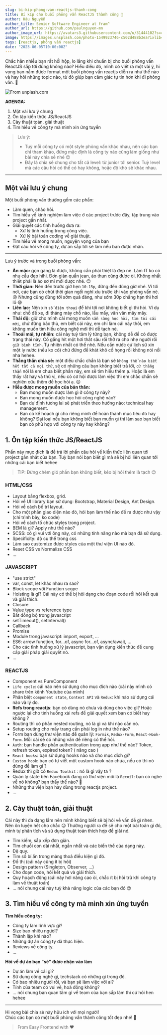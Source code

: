 ```yaml
---
slug: bi-kip-phong-van-reactjs-thanh-cong
title: Bí kíp cho buổi phỏng vấn ReactJS thành công 🎉
author: Hậu Nguyễn
author_title: Senior Software Engineer at fram^
author_url: https://github.com/paulnguyen-mn
author_image_url: https://avatars3.githubusercontent.com/u/31444102?s=400&u=c545a527aa31843e1361462e410c0f51863e8e26&v=4
image: https://images.unsplash.com/photo-1549923746-c502d488b3ea?ixlib=rb-1.2.1&ixid=eyJhcHBfaWQiOjEyMDd9&auto=format&fit=crop&w=1351&q=80
tags: [reactjs, phỏng vấn reactjs]
date: "2023-06-05T10:00:00Z"
---
```


Chắc hẳn nhiều bạn rất hồi hộp, lo lắng khi chuẩn bị cho buổi phỏng vấn ReactJS sắp tới đúng không nào? Hiểu điều đó, mình có viết ra một vài ý, hi vọng bạn nắm được format một buổi phỏng vấn reactjs diễn ra như thế nào và hay hỏi những topic nào, từ đó giúp bạn cảm giác tự tin hơn khi đi phỏng vấn. 🙂

<!-- truncate-->

![From unplash.com](https://images.unsplash.com/photo-1549923746-c502d488b3ea?ixlib=rb-1.2.1&ixid=eyJhcHBfaWQiOjEyMDd9&auto=format&fit=crop&w=1351&q=80)

**AGENGA:**

1. Một vài lưu ý chung
2. Ôn tập kiến thức JS/ReactJS
3. Cày thuật toán, giải thuật
4. Tìm hiểu về công ty mà mình xin ứng tuyển

> Lưu ý:
>
> - Tuỳ mỗi công ty có một style phỏng vấn khác nhau, nên các bạn chỉ tham khảo, đừng mặc định là công ty nào cũng làm giống như bài này chia sẻ nhé 😉
> - Đây là chia sẻ chung cho tất cả level: từ junior tới senior. Tuỳ level mà các câu hỏi có thể có hay không, hoặc độ khó sẽ khác nhau.

---

## Một vài lưu ý chung

Một buổi phỏng vấn thường gồm các phần:

- Làm quen, chào hỏi.
- Tìm hiểu về kinh nghiệm làm việc ở các project trước đây, tập trung vào project gần nhất.
- Giải quyết các tình huống đưa ra:
  - Xử lý tình huống trong công việc.
  - Xử lý bài toán coding về giải thuật.
- Tìm hiểu về mong muốn, nguyện vọng của bạn
- Đặt câu hỏi về công ty, dự án sắp tới sẽ làm nếu bạn được nhận.

---

Lưu ý trước và trong buổi phỏng vấn:

- **Ăn mặc:** gọn gàng là được, không cần phải thiệt là đẹp nè. Làm IT ko có nhu cầu đẹp hihi. Đơn giản quần jean, áo thun cũng được òi. Không nhất thiết phải là áo sơ mi mới được nhé. 😉
- **Thời gian:** Nên đến trước giờ hẹn `10-15p`, đừng đến đúng giờ nhé. Vì tới nơi, các bạn có chút thời gian ngồi nghỉ xíu trước khi vào phỏng vấn nè. 😜 Nhưng cũng đừng tới sớm quá đáng, như sớm 30p chẳng hạn thì hơi lố 😅
- **Liên lạc:** Nên xin `số điện thoại` để khi tới nơi không biết gì thì hỏi. Ví dụ như: chỗ để xe, đi tháng máy chỗ nào, lầu mấy, vân vân mây mây.
- **Thái độ:** giữ cho mình cái mong muốn `sẵn sàng học hỏi, tìm tòi cái mới`, chứ đừng bảo thủ, em biết cái này, em chỉ làm cái này thôi, em không muốn tìm hiểu công nghệ mới thì dễ tạch nè.
- **Thoải mái, tự nhiên:** cái này tuỳ tâm lý từng bạn, không dễ để có được trạng thái này. Cố gắng hít một hơi thât sâu rồi thở ra cho nhẹ người rồi `giữ bình tĩnh`. Tự nhiên nhất có thể nhé. Nếu cần nước cứ lịch sử xin một ly nước (nếu ko có) chứ đừng để khát khô cổ họng rồi không nói nổi nha hehee.
- **Thẳng thắn chia sẻ:** một điều chắc chắn là bạn sẽ `không thể nào biết hết tất cả mọi thứ`, sẽ có những câu bạn không biết trả lời, `cứ thẳng thắn` nói là em chưa biết phần này, em sẽ tìm hiểu thêm ạ. Hoặc là em thấy rất hay và thú vị, nếu có cơ hội được làm việc thì em chắc chắn sẽ nghiên cứu thêm để học hỏi ạ. 😉
- **Hiểu được mong muốn của bản thân:**
  - Bạn mong muốn được làm gì ở công ty này?
  - Bạn mong muốn được học hỏi công nghệ nào?
  - Bạn dự định tương lai sẽ phát triển theo hướng nào: technical hay management.
  - Bạn có kế hoạch gì cho riêng mình để hoàn thành mục tiêu đó hay không?
    Đại loại nếu bạn không biết bạn muốn gì thì làm sao bạn biết bạn có phù hợp với công ty này hay không?

## 1. Ôn tập kiến thức JS/ReactJS

Phần này mục đích là để trả lời phần câu hỏi về kiến thức liên quan tới project gần nhất của bạn. Tuỳ bạn nói bạn biết gì mà sẽ bị hỏi liên quan tới những cái bạn biết hehee

> TIP: Đừng chém gió phần bạn không biết, kẻo bị hỏi thêm là tạch 😉

### HTML/CSS

- Layout bằng flexbox, grid.
- Hỏi về UI library bạn sử dụng: Bootstrap, Material Design, Ant Design.
- Hỏi về cách bố trí layout.
- Cho một phần giao diện nào đó, hỏi bạn làm thế nào để ra được như vậy (chỉ trình bày, ko code)
- Hỏi về cách tổ chức styles trong project.
- BEM là gì? Apply như thế nào?
- SCSS: có gì vui với ông này, có những tính năng nào mà bạn đã sử dụng.
- Specificity: độ cụ thể trong css
- Làm sao customize được styles của một thư viện UI nào đó.
- Reset CSS vs Normalize CSS
- ...

### JAVASCRIPT

- "use strict"
- var, const, let khác nhau ra sao?
- Block scope với Function scope
- Hoisting là gì? Cái này có thể bị hỏi dạng cho đoạn code rồi hỏi kết quả và giải thích.
- Closure
- Value type vs reference type
- Bất đồng bộ trong javascript
- setTimeout(), setInterval()
- Callback
- Promise
- Module trong javascript: import, export, ...
- ES6: arrow function, for...of, async for...of, async/await, ...
- Cho các tình huống xử lý javascript, bạn vận dụng kiến thức để cung cấp giải pháp giải quyết nó.
- ...

### REACTJS

- Component vs PureComponent
- `Life cycle`: cái nào nên sử dụng cho mục đích nào (cái này mình có share trên kênh Youtube của mình)
- Phân biệt `component state`, `Context API` và `Redux`: khi nào sử dụng cái nào và lý do.
- **Refs trong reactjs**: bạn có dùng nó chưa và dùng cho việc gì? Hoặc ngược lại cho tình huống xài refs để giải quyết xem bạn có biết hay không ?
- Routing thì có phần nested routing, nó là gì và khi nào cần nó.
- Setup routing cho mấy trang cần phải log in như thế nào?
- Form bạn dùng thư viện nào để quản lý: `Formik`, `Redux-Form`, `React-Hook-Form`. Mỗi cái sẽ có những vấn đề riêng có thể hỏi.
- `Auth`: bạn handle phần authentication trong app như thế nào? Token, refresh token, expired token? ( nâng cao )
- `React hooks`: bạn sử dụng hooks nào và cho mục đích gì?
- `Custom hook`: bạn có tự viết một custom hook nào chưa, nếu có thì nó dùng để làm gì ?
- Redux thì giờ có `Redux Toolkit` : nó là gì vậy ta ?
- Quản lý state bên Facebook đang có thư viện mới là `Recoil`: bạn có nghe về nó không? bạn thấy thế nào? 🤣
- Những thư viện bạn hay dùng trong reactjs project.
- ...

## 2. Cày thuật toán, giải thuật

Cái này thì đa dạng lắm nên mình không biết sẽ bị hỏi về vấn đề gì nhen. Nên ôn luyện hết cho chắc 😉 Thường người ra đề sẽ cho một bài toán gì đó, mình tự phân tích và sử dụng thuật toán thích hợp để giải nó.

- Tìm kiếm, sắp xếp đơn giản.
- Tìm chuỗi con dài nhất, ngắn nhất và các biến thể của dạng này.
- Đệ quy.
- Tìm số bí ẩn trong mảng thoả điều kiện gì đó.
- Đồ thị (cái này cũng ít bị hỏi)
- Design pattern (Singleton, Observer, ...)
- Cho đoạn code, hỏi kết quả và giải thích.
- Quy hoạch động (cái này hơi nâng cao òi, chắc ít bị hỏi trừ khi công ty làm về thuật toán)
- ... nói chung cái này tuỳ khả năng logic của các bạn đó 😉

## 3. Tìm hiểu về công ty mà mình xin ứng tuyển

**Tìm hiểu công ty:**

- Công ty làm lĩnh vực gì?
- Size bao nhiêu người?
- Thành lập khi nào?
- Những dự án công ty đã thực hiện.
- Reviews về công ty.
- ...

**Hỏi về dự án bạn "sẽ" được nhận vào làm**

- Dự án làm về cái gì?
- Sử dụng công nghệ gì, techstack có những gì trong đó.
- Có bao nhiêu người rồi, và bạn sẽ làm việc với ai?
- Tính của team có vui vẻ, hoà đồng không?
- ... nói chung bạn quan tâm gì về team của bạn sắp làm thì cứ hỏi hen hehee

---

Hi vọng bài chia sẻ này hữu ích với mọi người! <br/>
Chúc các bạn có một buổi phỏng vấn thành công tốt đẹp nhé! 🎉 <br/>

> From Easy Frontend with ❤️
